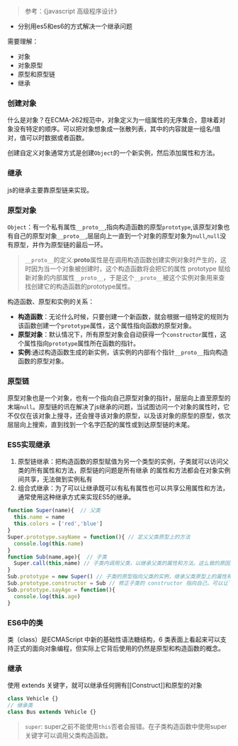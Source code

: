 > 参考：《javascript 高级程序设计》

-   分别用es5和es6的方式解决一个继承问题

需要理解：

-   对象
-   对象原型
-   原型和原型链
-   继承


### 创建对象

什么是对象？在ECMA-262规范中，对象定义为一组属性的无序集合，意味着对象没有特定的顺序。可以把对象想象成一张散列表，其中的内容就是一组名/值对，值可以时数据或者函数。

创建自定义对象通常方式是创建`Object`的一个新实例，然后添加属性和方法。

### 继承
js的继承主要靠原型链来实现。

### 原型对象
`Object`：有一个私有属性`__proto__`,指向构造函数的原型`prototype`,该原型对象也有自己的原型对象`__proto__`,层层向上一直到一个对象的原型对象为`null`,`null`没有原型，并作为原型链的最后一环。

> `__proto__`的定义:**proto**属性是在调用构造函数创建实例对象时产生的，这时因为当一个对象被创建时，这个构造函数将会把它的属性 prototype 赋给新对象的内部属性`__proto__`，于是这个`__proto__`被这个实例对象用来查找创建它的构造函数的prototype属性。


构造函数、原型和实例的关系：
- **构造函数**：无论什么时候，只要创建一个新函数，就会根据一组特定的规则为该函数创建一个`prototype`属性，这个属性指向函数的原型对象。
- **原型对象**：默认情况下，所有原型对象会自动获得一个`constructor`属性，这个属性指向`prototype`属性所在函数的指针。
- **实例**:通过构造函数生成的新实例，该实例的内部有个指针`__proto__`指向构造函数的原型对象。

### 原型链
原型对象也是一个对象，也有一个指向自己原型对象的指针，层层向上直至原型的末端`null`。原型链的讯在解决了js继承的问题，当试图访问一个对象的属性时，它不仅仅在该对象上搜寻，还会搜寻该对象的原型，以及该对象的原型的原型，依次层层向上搜索，直到找到一个名字匹配的属性或到达原型链的末尾。

### ES5实现继承
1. 原型链继承：把构造函数的原型赋值为另一个类型的实例，子类就可以访问父类的所有属性和方法，原型链的问题是所有继承
的属性和方法都会在对象实例间共享，无法做到实例私有
2. 组合式继承：为了可以让继承既可以有私有属性也可以共享公用属性和方法，通常使用这种继承方式来实现ES5的继承。
```js
function Super(name){  // 父类
  this.name = name
  this.colors = ['red','blue'] 
}
Super.prototype.sayName = function(){ // 定义父类原型上的方法
  console.log(this.name)
}
function Sub(name,age){  // 子类
  Super.call(this,name) // 子类内调用父类，以继承父类的属性和方法。这么做的原因是，避免继承父类的引用类型被所有子类的实例共享。
}
Sub.prototype = new Super() // 子类的原型指向父类的实例，继承父类原型上的属性和方法
Sub.prototype.constructor = Sub // 修正子类的 constructor 指向自己。可以让`instanceof`操作符判断实例的构造函数是谁。
Sub.prototype.sayAge = function(){
  console.log(this.age)
}
```

### ES6中的类
类（class）是ECMAScript 中新的基础性语法糖结构，6 类表面上看起来可以支持正式的面向对象编程，但实际上它背后使用的仍然是原型和构造函数的概念。
### 继承
使用 extends 关键字，就可以继承任何拥有[[Construct]]和原型的对象
```js
class Vehicle {}
// 继承类
class Bus extends Vehicle {} 
```
> `super`: super之前不能使用`this`否者会报错。在子类构造函数中使用super关键字可以调用父类构造函数。

